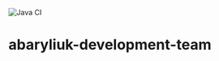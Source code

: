 ![Java CI](https://github.com/Brest-Java-Course-2020/apiashko-car-rental/workflows/Java%20CI/badge.svg)
# abaryliuk-development-team
